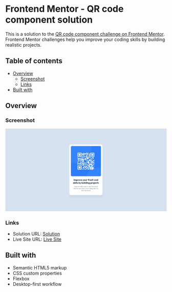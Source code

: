 # Frontend Mentor - QR code component solution

This is a solution to the [QR code component challenge on Frontend Mentor](https://www.frontendmentor.io/challenges/qr-code-component-iux_sIO_H). Frontend Mentor challenges help you improve your coding skills by building realistic projects.

## Table of contents

- [Overview](#overview)
  - [Screenshot](#screenshot)
  - [Links](#links)
- [Built with](#built-with)

## Overview

### Screenshot

![](./screenshot.jpg)

### Links

- Solution URL: [Solution](https://www.frontendmentor.io/solutions/qr-code-component-ZPkkhK2aJh)
- Live Site URL: [Live Site](https://chaitanya1512.github.io/FrontendMentorChallenges/qrcodecomponent/)

## Built with

- Semantic HTML5 markup
- CSS custom properties
- Flexbox
- Desktop-first workflow
